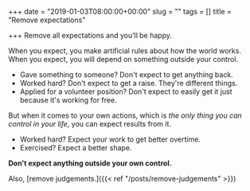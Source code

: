 +++
date = "2019-01-03T08:00:00+00:00"
slug = ""
tags = []
title = "Remove expectations"

+++
Remove all expectations and you’ll be happy.

When you expect, you make artificial rules about how the world works. When you expect, you will depend on something outside your control.

* Gave something to someone? Don't expect to get anything back.
* Worked hard? Don't expect to get a raise. They're different things.
* Applied for a volunteer position? Don't expect to easily get it just because it's working for free.

But when it comes to your own actions, which is _the only thing you can control in your life_, you can expect results from it.

* Worked hard? Expect your work to get better overtime.
* Exercised? Expect a better shape.

**Don’t expect anything outside your own control.**

Also, [remove judgements.]({{< ref "/posts/remove-judgements" >}})